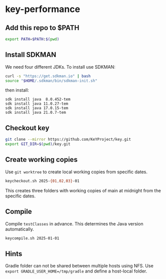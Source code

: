 # key-performance

## Add this repo to $PATH

```bash 
export PATH=$PATH:$(pwd)
```

## Install SDKMAN 

We need four different JDKs. To install use SDKMAN: 

```bash 
curl -s "https://get.sdkman.io" | bash
source "$HOME/.sdkman/bin/sdkman-init.sh"
``` 

then install: 

```
sdk install java  8.0.452-tem
sdk install java 11.0.27-tem
sdk install java 17.0.15-tem
sdk install java 21.0.7-tem
```


## Checkout key

```bash 
git clone --mirror https://github.com/KeYProject/key.git
export GIT_DIR=$(pwd)/key.git
```


## Create working copies

Use `git worktree` to create local working copies from specific dates. 

```bash 
keycheckout.sh 2025-{01,02,03}-01
```

This creates three folders with working copies of main at midnight from the specific dates.


## Compile

Compile `testClasses` in advance. This determines the Java version automatically.

```bash 
keycompile.sh 2025-01-01 
```


## Hints 

Gradle folder can not be shared between multiple hosts using NFS. Use `export GRADLE_USER_HOME=/tmp/gradle` and define a host-local folder.
